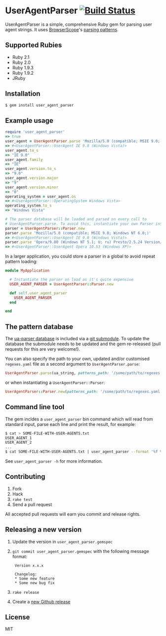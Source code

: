 # UserAgentParser [![Build Status](https://secure.travis-ci.org/ua-parser/uap-ruby.png?branch=master)](http://travis-ci.org/ua-parser/uap-ruby)

UserAgentParser is a simple, comprehensive Ruby gem for parsing user agent strings. It uses [BrowserScope](http://www.browserscope.org/)'s [parsing patterns](https://github.com/tobie/ua-parser).

## Supported Rubies

* Ruby 2.1
* Ruby 2.0
* Ruby 1.9.3
* Ruby 1.9.2
* JRuby

## Installation

```bash
$ gem install user_agent_parser
```

## Example usage

```ruby
require 'user_agent_parser'
=> true
user_agent = UserAgentParser.parse 'Mozilla/5.0 (compatible; MSIE 9.0; Windows NT 6.0;)'
=> #<UserAgentParser::UserAgent IE 9.0 (Windows Vista)>
user_agent.to_s
=> "IE 9.0"
user_agent.family
=> "IE"
user_agent.version.to_s
=> "9.0"
user_agent.version.major
=> "9"
user_agent.version.minor
=> "0"
operating_system = user_agent.os
=> #<UserAgentParser::OperatingSystem Windows Vista>
operating_system.to_s
=> "Windows Vista"

# The parser database will be loaded and parsed on every call to
# UserAgentParser.parse. To avoid this, instantiate your own Parser instance.
parser = UserAgentParser::Parser.new
parser.parse 'Mozilla/5.0 (compatible; MSIE 9.0; Windows NT 6.0;)'
=> #<UserAgentParser::UserAgent IE 9.0 (Windows Vista)>
parser.parse 'Opera/9.80 (Windows NT 5.1; U; ru) Presto/2.5.24 Version/10.53'
=> #<UserAgentParser::UserAgent Opera 10.53 (Windows XP)>
```

In a larger application, you could store a parser in a global to avoid repeat pattern loading:

```ruby
module MyApplication

  # Instantiate the parser on load as it's quite expensive
  USER_AGENT_PARSER = UserAgentParser::Parser.new

  def self.user_agent_parser
    USER_AGENT_PARSER
  end

end
```

## The pattern database

The [ua-parser database](https://github.com/tobie/ua-parser/blob/master/regexes.yaml) is included via a [git submodule](http://help.github.com/submodules/). To update the database the submodule needs to be updated and the gem re-released (pull requests for this are very welcome!).

You can also specify the path to your own, updated and/or customised `regexes.yaml` file as a second argument to `UserAgentParser.parse`:

```ruby
UserAgentParser.parse(ua_string, patterns_path: '/some/path/to/regexes.yaml')
```

or when instantiating a `UserAgentParser::Parser`:

```ruby
UserAgentParser::Parser.new(patterns_path: '/some/path/to/regexes.yaml').parse(ua_string)
```

## Command line tool

The gem incldes a `user_agent_parser` bin command which will read from
standard input, parse each line and print the result, for example:

```bash
$ cat > SOME-FILE-WITH-USER-AGENTS.txt
USER_AGENT_1
USER_AGENT_2
...
$ cat SOME-FILE-WITH-USER-AGENTS.txt | user_agent_parser --format '%f %M' | distribution
```

See `user_agent_parser -h` for more information.

## Contributing

1. Fork
2. Hack
3. `rake test`
4. Send a pull request

All accepted pull requests will earn you commit and release rights.

## Releasing a new version

1. Update the version in `user_agent_parser.gemspec`
2. `git commit user_agent_parser.gemspec` with the following message format:

        Version x.x.x

        Changelog:
        * Some new feature
        * Some new bug fix
3. `rake release`
4. Create a [new Github release](https://github.com/toolmantim/user_agent_parser/releases/new)

## License

MIT
